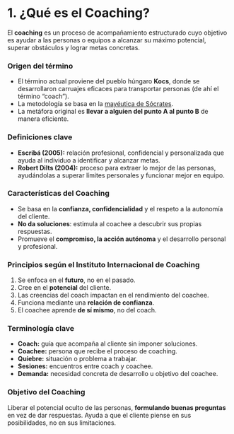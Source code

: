 # 1. ¿Qué es el Coaching?

El **coaching** es un proceso de acompañamiento estructurado cuyo objetivo es ayudar a las personas o equipos a alcanzar su máximo potencial, superar obstáculos y lograr metas concretas.

### Origen del término

* El término actual proviene del pueblo húngaro **Kocs**, donde se desarrollaron carruajes eficaces para transportar personas (de ahí el término “coach”).
* La metodología se basa en la [mayéutica de Sócrates](https://es.wikipedia.org/wiki/May%C3%A9utica).
* La metáfora original es **llevar a alguien del punto A al punto B** de manera eficiente.

### Definiciones clave

* **Escribá (2005):** relación profesional, confidencial y personalizada que ayuda al individuo a identificar y alcanzar metas.
* **Robert Dilts (2004):** proceso para extraer lo mejor de las personas, ayudándolas a superar límites personales y funcionar mejor en equipo.

### Características del Coaching

* Se basa en la **confianza, confidencialidad** y el respeto a la autonomía del cliente.
* **No da soluciones**: estimula al coachee a descubrir sus propias respuestas.
* Promueve el **compromiso, la acción autónoma** y el desarrollo personal y profesional.

### Principios según el Instituto Internacional de Coaching

1. Se enfoca en el **futuro**, no en el pasado.
2. Cree en el **potencial** del cliente.
3. Las creencias del coach impactan en el rendimiento del coachee.
4. Funciona mediante una **relación de confianza**.
5. El coachee aprende **de sí mismo**, no del coach.

### Terminología clave

* **Coach:** guía que acompaña al cliente sin imponer soluciones.
* **Coachee:** persona que recibe el proceso de coaching.
* **Quiebre:** situación o problema a trabajar.
* **Sesiones:** encuentros entre coach y coachee.
* **Demanda:** necesidad concreta de desarrollo u objetivo del coachee.

### Objetivo del Coaching

Liberar el potencial oculto de las personas, **formulando buenas preguntas** en vez de dar respuestas. Ayuda a que el cliente piense en sus posibilidades, no en sus limitaciones.
